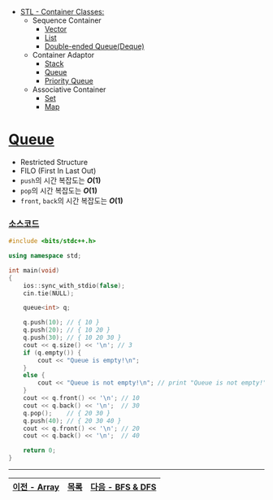 * [STL - Container Classes:](/stl/)
    * Sequence Container
        * [Vector](/stl/vector/)
        * [List](/stl/list/)
        * [Double-ended Queue(Deque)](/stl/deque/)
    * Container Adaptor
        * [Stack](/stl/stack/)
        * [Queue](/stl/queue/)
        * [Priority Queue](/stl/priority_queue_heap/)
    * Associative Container
        * [Set](/stl/set/)
        * [Map](/stl/map/)

# [Queue](https://cplusplus.com/reference/queue/queue/)
* Restricted Structure
* FILO (First In Last Out)
* `push`의 시간 복잡도는 <b><i>O</i>(1)</b>
* `pop`의 시간 복잡도는 <b><i>O</i>(1)</b>
* `front`, `back`의 시간 복잡도는 <b><i>O</i>(1)</b>

### [소스코드](./src/exam.cpp)
```c++
#include <bits/stdc++.h>

using namespace std;

int main(void)
{
    ios::sync_with_stdio(false);
    cin.tie(NULL);

    queue<int> q;

    q.push(10); // { 10 }
    q.push(20); // { 10 20 } 
    q.push(30); // { 10 20 30 }
    cout << q.size() << '\n'; // 3
    if (q.empty()) {
        cout << "Queue is empty!\n";
    } 
    else {
        cout << "Queue is not empty!\n"; // print "Queue is not empty!"
    }
    cout << q.front() << '\n'; // 10
    cout << q.back() << '\n';  // 30
    q.pop();    // { 20 30 }
    q.push(40); // { 20 30 40 }
    cout << q.front() << '\n'; // 20
    cout << q.back() << '\n';  // 40

    return 0;
}
```

---
|[이전 - Array](/array/)|[목록](https://github.com/RyanJeong/CP#index)|[다음 - BFS & DFS](/bfs_dfs/)|
|-|-|-|